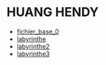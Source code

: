 # HUANG HENDY
* [fichier_base_0](./base_0.html)
* [labyrinthe](./labyrinthe.html)
* [labyrinthe2](./labyrinthe2.html)
* [labyrinthe3](./labyrinthe3.html)
